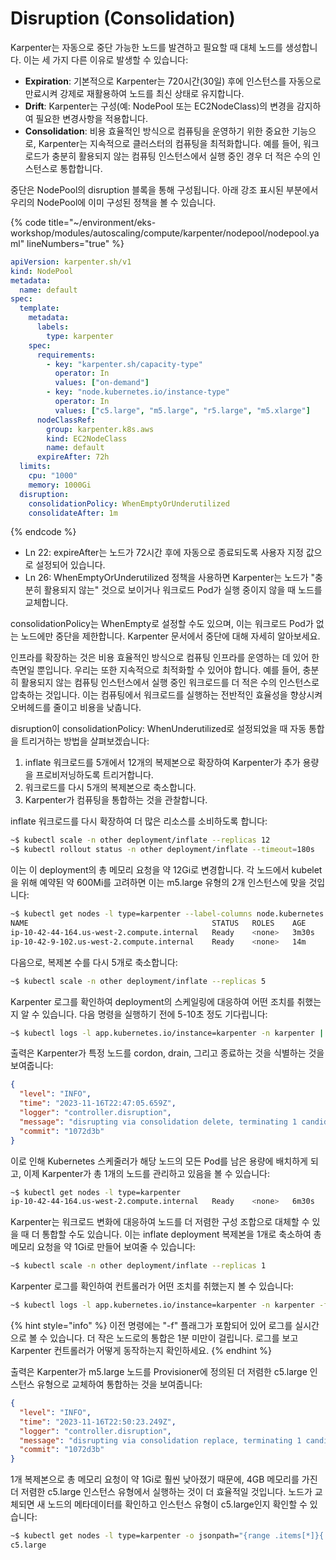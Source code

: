 # Disruption (Consolidation)

Karpenter는 자동으로 중단 가능한 노드를 발견하고 필요할 때 대체 노드를 생성합니다. 이는 세 가지 다른 이유로 발생할 수 있습니다:

* **Expiration**: 기본적으로 Karpenter는 720시간(30일) 후에 인스턴스를 자동으로 만료시켜 강제로 재활용하여 노드를 최신 상태로 유지합니다.&#x20;
* **Drift**: Karpenter는 구성(예: NodePool 또는 EC2NodeClass)의 변경을 감지하여 필요한 변경사항을 적용합니다.&#x20;
* **Consolidation**: 비용 효율적인 방식으로 컴퓨팅을 운영하기 위한 중요한 기능으로, Karpenter는 지속적으로 클러스터의 컴퓨팅을 최적화합니다. 예를 들어, 워크로드가 충분히 활용되지 않는 컴퓨팅 인스턴스에서 실행 중인 경우 더 적은 수의 인스턴스로 통합합니다.&#x20;

중단은 NodePool의 disruption 블록을 통해 구성됩니다. 아래 강조 표시된 부분에서 우리의 NodePool에 이미 구성된 정책을 볼 수 있습니다.

{% code title="~/environment/eks-workshop/modules/autoscaling/compute/karpenter/nodepool/nodepool.yaml" lineNumbers="true" %}
```yaml
apiVersion: karpenter.sh/v1
kind: NodePool
metadata:
  name: default
spec:
  template:
    metadata:
      labels:
        type: karpenter
    spec:
      requirements:
        - key: "karpenter.sh/capacity-type"
          operator: In
          values: ["on-demand"]
        - key: "node.kubernetes.io/instance-type"
          operator: In
          values: ["c5.large", "m5.large", "r5.large", "m5.xlarge"]
      nodeClassRef:
        group: karpenter.k8s.aws
        kind: EC2NodeClass
        name: default
      expireAfter: 72h
  limits:
    cpu: "1000"
    memory: 1000Gi
  disruption:
    consolidationPolicy: WhenEmptyOrUnderutilized
    consolidateAfter: 1m
```
{% endcode %}

* Ln 22: expireAfter는 노드가 72시간 후에 자동으로 종료되도록 사용자 지정 값으로 설정되어 있습니다.
* Ln 26: WhenEmptyOrUnderutilized 정책을 사용하면 Karpenter는 노드가 "충분히 활용되지 않는" 것으로 보이거나 워크로드 Pod가 실행 중이지 않을 때 노드를 교체합니다.

consolidationPolicy는 WhenEmpty로 설정할 수도 있으며, 이는 워크로드 Pod가 없는 노드에만 중단을 제한합니다. Karpenter 문서에서 중단에 대해 자세히 알아보세요.

인프라를 확장하는 것은 비용 효율적인 방식으로 컴퓨팅 인프라를 운영하는 데 있어 한 측면일 뿐입니다. 우리는 또한 지속적으로 최적화할 수 있어야 합니다. 예를 들어, 충분히 활용되지 않는 컴퓨팅 인스턴스에서 실행 중인 워크로드를 더 적은 수의 인스턴스로 압축하는 것입니다. 이는 컴퓨팅에서 워크로드를 실행하는 전반적인 효율성을 향상시켜 오버헤드를 줄이고 비용을 낮춥니다.

disruption이 consolidationPolicy: WhenUnderutilized로 설정되었을 때 자동 통합을 트리거하는 방법을 살펴보겠습니다:

1. inflate 워크로드를 5개에서 12개의 복제본으로 확장하여 Karpenter가 추가 용량을 프로비저닝하도록 트리거합니다.&#x20;
2. 워크로드를 다시 5개의 복제본으로 축소합니다.&#x20;
3. Karpenter가 컴퓨팅을 통합하는 것을 관찰합니다.&#x20;

inflate 워크로드를 다시 확장하여 더 많은 리소스를 소비하도록 합니다:

```bash
~$ kubectl scale -n other deployment/inflate --replicas 12
~$ kubectl rollout status -n other deployment/inflate --timeout=180s
```

이는 이 deployment의 총 메모리 요청을 약 12Gi로 변경합니다. 각 노드에서 kubelet을 위해 예약된 약 600Mi를 고려하면 이는 m5.large 유형의 2개 인스턴스에 맞을 것입니다:

```bash
~$ kubectl get nodes -l type=karpenter --label-columns node.kubernetes.io/instance-type
NAME                                         STATUS   ROLES    AGE     VERSION               INSTANCE-TYPE
ip-10-42-44-164.us-west-2.compute.internal   Ready    <none>   3m30s   v1.30-eks-036c24b     m5.large
ip-10-42-9-102.us-west-2.compute.internal    Ready    <none>   14m     v1.30-eks-036c24b     m5.large
```

다음으로, 복제본 수를 다시 5개로 축소합니다:

```bash
~$ kubectl scale -n other deployment/inflate --replicas 5
```

Karpenter 로그를 확인하여 deployment의 스케일링에 대응하여 어떤 조치를 취했는지 알 수 있습니다. 다음 명령을 실행하기 전에 5-10초 정도 기다립니다:

```bash
~$ kubectl logs -l app.kubernetes.io/instance=karpenter -n karpenter | grep 'disrupting nodeclaim(s) via delete' | jq '.'
```

출력은 Karpenter가 특정 노드를 cordon, drain, 그리고 종료하는 것을 식별하는 것을 보여줍니다:

```json
{
  "level": "INFO",
  "time": "2023-11-16T22:47:05.659Z",
  "logger": "controller.disruption",
  "message": "disrupting via consolidation delete, terminating 1 candidates ip-10-42-44-164.us-west-2.compute.internal/m5.large/on-demand",
  "commit": "1072d3b"
}
```

이로 인해 Kubernetes 스케줄러가 해당 노드의 모든 Pod를 남은 용량에 배치하게 되고, 이제 Karpenter가 총 1개의 노드를 관리하고 있음을 볼 수 있습니다:

```bash
~$ kubectl get nodes -l type=karpenter
ip-10-42-44-164.us-west-2.compute.internal   Ready    <none>   6m30s   v1.30-eks-036c24b   m5.large
```

Karpenter는 워크로드 변화에 대응하여 노드를 더 저렴한 구성 조합으로 대체할 수 있을 때 더 통합할 수도 있습니다. 이는 inflate deployment 복제본을 1개로 축소하여 총 메모리 요청을 약 1Gi로 만들어 보여줄 수 있습니다:

```bash
~$ kubectl scale -n other deployment/inflate --replicas 1
```

Karpenter 로그를 확인하여 컨트롤러가 어떤 조치를 취했는지 볼 수 있습니다:

```bash
~$ kubectl logs -l app.kubernetes.io/instance=karpenter -n karpenter -f | jq '.'
```

{% hint style="info" %}
이전 명령에는 "-f" 플래그가 포함되어 있어 로그를 실시간으로 볼 수 있습니다. 더 작은 노드로의 통합은 1분 미만이 걸립니다. 로그를 보고 Karpenter 컨트롤러가 어떻게 동작하는지 확인하세요.
{% endhint %}

출력은 Karpenter가 m5.large 노드를 Provisioner에 정의된 더 저렴한 c5.large 인스턴스 유형으로 교체하여 통합하는 것을 보여줍니다:

```json
{
  "level": "INFO",
  "time": "2023-11-16T22:50:23.249Z",
  "logger": "controller.disruption",
  "message": "disrupting via consolidation replace, terminating 1 candidates ip-10-42-9-102.us-west-2.compute.internal/m5.large/on-demand and replacing with on-demand node from types c5.large",
  "commit": "1072d3b"
}
```

1개 복제본으로 총 메모리 요청이 약 1Gi로 훨씬 낮아졌기 때문에, 4GB 메모리를 가진 더 저렴한 c5.large 인스턴스 유형에서 실행하는 것이 더 효율적일 것입니다. 노드가 교체되면 새 노드의 메타데이터를 확인하고 인스턴스 유형이 c5.large인지 확인할 수 있습니다:

```bash
~$ kubectl get nodes -l type=karpenter -o jsonpath="{range .items[*]}{.metadata.labels.node\.kubernetes\.io/instance-type}{'\n'}{end}"
c5.large
```


